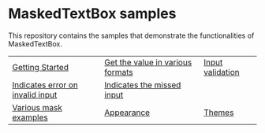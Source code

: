 # MaskedTextBox samples

This repository contains the samples that demonstrate the functionalities of MaskedTextBox.

<table>
 <tr>
  <td><a href="Samples/Getting-Started">Getting Started</a></td>
  <td><a href="Samples/InputOptions">Get the value in various formats</a></td>
  <td><a href="Samples/InputOptions">Input validation</a></td>
 </tr>
 <tr>
  <td><a href="Samples/InputOptions">Indicates error on invalid input</a></td>
  <td><a href="Samples/InputOptions">Indicates the missed input</a></td> 
 </tr>
 <tr>
  <td><a href="Samples/BasicMasks">Various mask examples</a></td>
  <td><a href="Samples/Appearance">Appearance</a></td>
  <td><a href="Samples/Themes">Themes</a></td>
 </tr>
</table>
